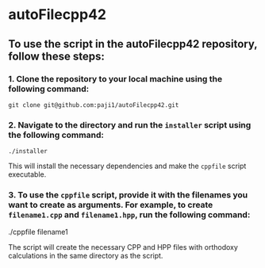 # autoFilecpp42

## To use the script in the autoFilecpp42 repository, follow these steps:

### 1. Clone the repository to your local machine using the following command:

   `git clone git@github.com:paji1/autoFilecpp42.git`

### 2. Navigate to the directory and run the `installer` script using the following command:

   `./installer`

   This will install the necessary dependencies and make the `cppfile` script executable.

### 3. To use the `cppfile` script, provide it with the filenames you want to create as arguments. For example, to create `filename1.cpp` and `filename1.hpp`, run the following command:

   ./cppfile filename1

The script will create the necessary CPP and HPP files with orthodoxy calculations in the same directory as the script.
